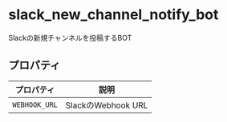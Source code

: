 # slack_new_channel_notify_bot
Slackの新規チャンネルを投稿するBOT

## プロパティ
|プロパティ|説明|
|---|---|
|`WEBHOOK_URL`|SlackのWebhook URL|

